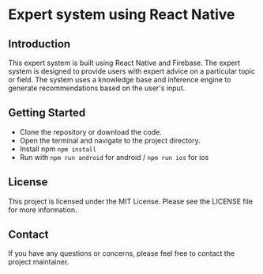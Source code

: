 # Expert system using React Native

## Introduction
This expert system is built using React Native and Firebase. The expert system is designed to provide users with expert advice on a particular topic or field. The system uses a knowledge base and inference engine to generate recommendations based on the user's input.

## Getting Started
- Clone the repository or download the code.
- Open the terminal and navigate to the project directory.
- Install npm `npm install`
- Run with `npm run android` for android / `npm run ios` for ios

## License
This project is licensed under the MIT License. Please see the LICENSE file for more information.

## Contact
If you have any questions or concerns, please feel free to contact the project maintainer.
